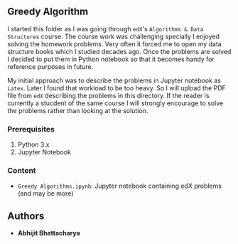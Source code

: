## Greedy Algorithm

I started this folder as I was going through `edX`'s `Algorithms & Data Structures` course. The course work was challenging specially I enjoyed solving the homework problems. Very often it forced me to open my data structure books which I studied decades ago. Once the problems are solved I decided to put them in Python notebook so that it becomes handy for reference purposes in future.

My initial approach was to describe the problems in Jupyter notebook as `Latex`. Later I found that workload to be too heavy. So I will upload the PDF file from `edX` describing the problems in this directory. If the reader is currently a stucdent of the same course I will strongly encourage to solve the problems rather than looking at the solution.

### Prerequisites

<ol>
<li>Python 3.x</li>
<li>Jupyter Notebook</li>
</ol>

### Content

* `Greedy Algorithms.ipynb`: Jupyter notebook containing edX problems (and may be more)

## Authors

* **Abhijit Bhattacharya** 
